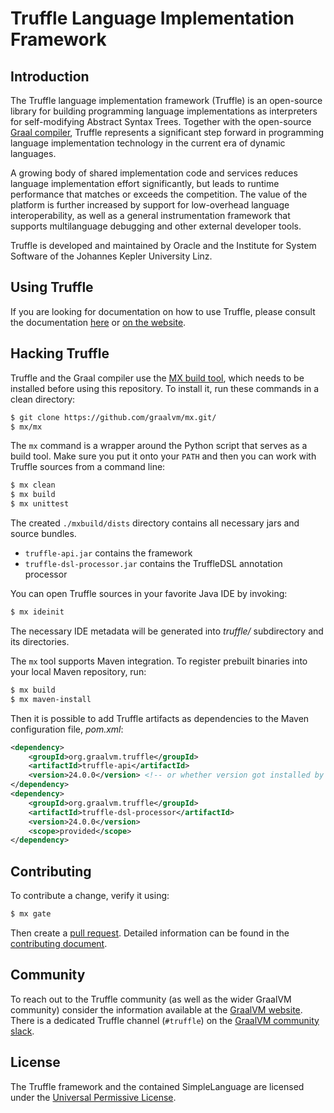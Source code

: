 # Truffle Language Implementation Framework

## Introduction

The Truffle language implementation framework (Truffle) is an open-source library for building programming language implementations as interpreters for self-modifying Abstract Syntax Trees.
Together with the open-source [Graal compiler](https://github.com/oracle/graal/tree/master/compiler), Truffle represents a significant step
forward in programming language implementation technology in the current era of dynamic languages.

A growing body of shared implementation code and services reduces language implementation effort significantly, but leads to runtime performance that matches or exceeds the competition. 
The value of the platform is further increased by support for low-overhead language interoperability, as well as a general instrumentation framework that supports multilanguage debugging and other external developer tools.

Truffle is developed and maintained by Oracle and the Institute for System Software of the Johannes Kepler University Linz.

## Using Truffle

If you are looking for documentation on how to use Truffle, please consult the documentation [here](docs/README.md) or [on the website](https://www.graalvm.org/graalvm-as-a-platform/language-implementation-framework/).

## Hacking Truffle

Truffle and the Graal compiler use the [MX build tool](https://github.com/graalvm/mx/), which needs to be installed before using this repository. 
To install it, run these commands in a clean directory:
```bash
$ git clone https://github.com/graalvm/mx.git/
$ mx/mx
```

The `mx` command is a wrapper around the Python script that serves as a build tool.
Make sure you put it onto your `PATH` and then you can work with Truffle sources from a command line:
```bash
$ mx clean
$ mx build
$ mx unittest
```

The created `./mxbuild/dists` directory contains all necessary jars and source bundles.
- `truffle-api.jar` contains the framework
- `truffle-dsl-processor.jar` contains the TruffleDSL annotation processor

You can open Truffle sources in your favorite Java IDE by invoking:
```bash
$ mx ideinit
```

The necessary IDE metadata will be generated into _truffle/_ subdirectory
and its directories. 

The `mx` tool supports Maven integration.
To register prebuilt binaries into your local Maven repository, run:
```bash
$ mx build
$ mx maven-install
```

Then it is possible to add Truffle artifacts as dependencies to the Maven configuration file, _pom.xml_:
```xml
<dependency>
    <groupId>org.graalvm.truffle</groupId>
    <artifactId>truffle-api</artifactId>
    <version>24.0.0</version> <!-- or whether version got installed by mx maven-install -->
</dependency>
<dependency>
    <groupId>org.graalvm.truffle</groupId>
    <artifactId>truffle-dsl-processor</artifactId>
    <version>24.0.0</version>
    <scope>provided</scope>
</dependency>
```

## Contributing

To contribute a change, verify it using:
```bash
$ mx gate
```
Then create a [pull request](https://help.github.com/articles/using-pull-requests/).
Detailed information can be found in the [contributing document](CONTRIBUTING.md).

## Community

To reach out to the Truffle community (as well as the wider GraalVM community) consider the information available at the [GraalVM website](https://www.graalvm.org/community/).
There is a dedicated Truffle channel (`#truffle`) on the [GraalVM community slack](https://www.graalvm.org/slack-invitation/).

## License

The Truffle framework and the contained SimpleLanguage are licensed under the [Universal Permissive License](LICENSE.md).
